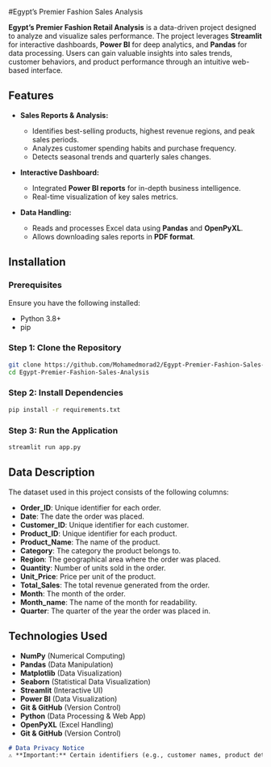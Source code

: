 
#Egypt’s Premier Fashion Sales Analysis

**Egypt’s Premier Fashion Retail Analysis** is a data-driven project designed to analyze and visualize sales performance. The project leverages **Streamlit** for interactive dashboards, **Power BI** for deep analytics, and **Pandas** for data processing. Users can gain valuable insights into sales trends, customer behaviors, and product performance through an intuitive web-based interface.

## Features
- **Sales Reports & Analysis:**
  - Identifies best-selling products, highest revenue regions, and peak sales periods.
  - Analyzes customer spending habits and purchase frequency.
  - Detects seasonal trends and quarterly sales changes.

- **Interactive Dashboard:**
  - Integrated **Power BI reports** for in-depth business intelligence.
  - Real-time visualization of key sales metrics.


- **Data Handling:**
  - Reads and processes Excel data using **Pandas** and **OpenPyXL**.
  - Allows downloading sales reports in **PDF format**.

## Installation
### **Prerequisites**
Ensure you have the following installed:
- Python 3.8+
- pip

### **Step 1: Clone the Repository**
```bash
git clone https://github.com/Mohamedmorad2/Egypt-Premier-Fashion-Sales-Analysis.git
cd Egypt-Premier-Fashion-Sales-Analysis
```

### **Step 2: Install Dependencies**
```bash
pip install -r requirements.txt
```

### **Step 3: Run the Application**
```bash
streamlit run app.py
```
## Data Description

The dataset used in this project consists of the following columns:

- **Order_ID**: Unique identifier for each order.
- **Date**: The date the order was placed.
- **Customer_ID**: Unique identifier for each customer.
- **Product_ID**: Unique identifier for each product.
- **Product_Name**: The name of the product.
- **Category**: The category the product belongs to.
- **Region**: The geographical area where the order was placed.
- **Quantity**: Number of units sold in the order.
- **Unit_Price**: Price per unit of the product.
- **Total_Sales**: The total revenue generated from the order.
- **Month**: The month of the order.
- **Month_name**: The name of the month for readability.
- **Quarter**: The quarter of the year the order was placed in.


## Technologies Used
- **NumPy** (Numerical Computing)
- **Pandas** (Data Manipulation)
- **Matplotlib** (Data Visualization)
- **Seaborn** (Statistical Data Visualization)
- **Streamlit** (Interactive UI)
- **Power BI** (Data Visualization)
- **Git & GitHub** (Version Control)
- **Python** (Data Processing & Web App)
- **OpenPyXL** (Excel Handling)
- **Git & GitHub** (Version Control)


```markdown
# Data Privacy Notice  
⚠️ **Important:** Certain identifiers (e.g., customer names, product details) have been anonymized or modified to protect sensitive business and customer information.  